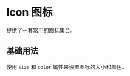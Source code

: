 # Icon 图标

提供了一套常用的图标集合。

## 基础用法

使用 `size` 和 `color` 属性来设置图标的大小和颜色。

<demo source-code="icon/basic">
  <template v-slot:default>
    <jy-icon>默认图标</jy-icon>
    <jy-icon size="20px" color="red">红色图标</jy-icon>
    <jy-icon size="24px" color="#409EFF">蓝色图标</jy-icon>
    <jy-icon size="28px" color="#67C23A">绿色图标</jy-icon>
  </template>

</demo>
